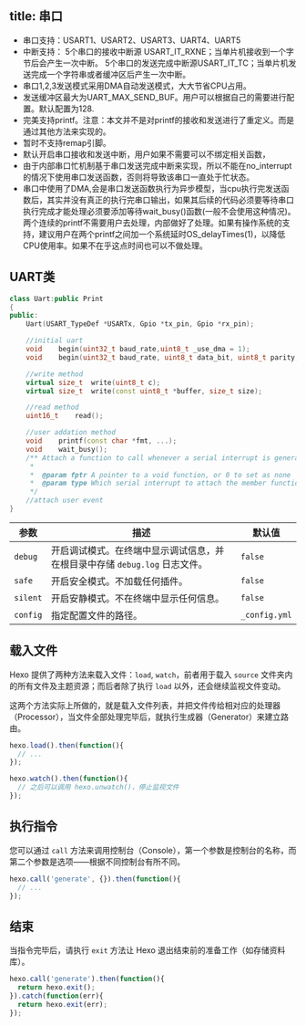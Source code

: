title: 串口
---
* 串口支持：USART1、USART2、USART3、UART4、UART5
* 中断支持：
5个串口的接收中断源 USART_IT_RXNE；当单片机接收到一个字节后会产生一次中断。
5个串口的发送完成中断源USART_IT_TC；当单片机发送完成一个字符串或者缓冲区后产生一次中断。
* 串口1,2,3发送模式采用DMA自动发送模式，大大节省CPU占用。
* 发送缓冲区最大为UART_MAX_SEND_BUF。用户可以根据自己的需要进行配置。默认配置为128.
* 完美支持printf。注意：本文并不是对printf的接收和发送进行了重定义。而是通过其他方法来实现的。
* 暂时不支持remap引脚。
* 默认开启串口接收和发送中断，用户如果不需要可以不绑定相关函数，
* 由于内部串口忙机制基于串口发送完成中断来实现，所以不能在no_interrupt的情况下使用串口发送函数，否则将导致该串口一直处于忙状态。
* 串口中使用了DMA,会是串口发送函数执行为异步模型，当cpu执行完发送函数后，其实并没有真正的执行完串口输出，如果其后续的代码必须要等待串口执行完成才能处理必须要添加等待wait_busy()函数(一般不会使用这种情况)。两个连续的printf不需要用户去处理，内部做好了处理。如果有操作系统的支持，建议用户在两个printf之间加一个系统延时OS_delayTimes(1)，以降低CPU使用率。如果不在乎这点时间也可以不做处理。

## UART类

``` cpp
class Uart:public Print
{
public:
    Uart(USART_TypeDef *USARTx, Gpio *tx_pin, Gpio *rx_pin);

    //initial uart
    void    begin(uint32_t baud_rate,uint8_t _use_dma = 1);
    void    begin(uint32_t baud_rate, uint8_t data_bit, uint8_t parity, float stop_bit,uint8_t _use_dma);

    //write method
    virtual size_t  write(uint8_t c);
    virtual size_t  write(const uint8_t *buffer, size_t size);

    //read method
    uint16_t    read();

    //user addation method
    void    printf(const char *fmt, ...); 
    void    wait_busy();
    /** Attach a function to call whenever a serial interrupt is generated
     *
     *  @param fptr A pointer to a void function, or 0 to set as none
     *  @param type Which serial interrupt to attach the member function to (Seriall::RxIrq for receive, TxIrq for transmit buffer empty)
     */
    //attach user event
}
```
参数 | 描述 | 默认值
--- | --- | ---
`debug` | 开启调试模式。在终端中显示调试信息，并在根目录中存储 `debug.log` 日志文件。| `false`
`safe` | 开启安全模式。不加载任何插件。| `false`
`silent` | 开启安静模式。不在终端中显示任何信息。| `false`
`config` | 指定配置文件的路径。| `_config.yml`

## 载入文件

Hexo 提供了两种方法来载入文件：`load`, `watch`，前者用于载入 `source` 文件夹内的所有文件及主题资源；而后者除了执行 `load` 以外，还会继续监视文件变动。

这两个方法实际上所做的，就是载入文件列表，并把文件传给相对应的处理器（Processor），当文件全部处理完毕后，就执行生成器（Generator）来建立路由。

``` js
hexo.load().then(function(){
  // ...
});

hexo.watch().then(function(){
  // 之后可以调用 hexo.unwatch()，停止监视文件
});
```

## 执行指令

您可以通过 `call` 方法来调用控制台（Console），第一个参数是控制台的名称，而第二个参数是选项——根据不同控制台有所不同。

``` js
hexo.call('generate', {}).then(function(){
  // ...
});
```

## 结束

当指令完毕后，请执行 `exit` 方法让 Hexo 退出结束前的准备工作（如存储资料库）。

``` js
hexo.call('generate').then(function(){
  return hexo.exit();
}).catch(function(err){
  return hexo.exit(err);
});
```
